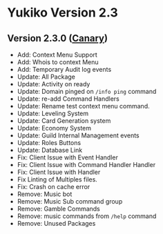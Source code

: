 # Yukiko Version 2.3

## Version 2.3.0 ([Canary](https://yukiko.app/release))
+ Add: Context Menu Support
+ Add: Whois to context Menu
+ Add: Temporary Audit log events
+ Update: All Package
+ Update: Activity on ready
+ Update: Domain pinged on `/info ping` command
+ Update: re-add Command Handlers
+ Update: Rename test context menu command.
+ Update: Leveling System
+ Update: Card Generation system
+ Update: Economy System
+ Update: Guild Internal Management events
+ Update: Roles Buttons
+ Update: Database Link
+ Fix: Client Issue with Event Handler
+ Fix: Client Issue with Command Handler Handler
+ Fix: Client Issue with Handler
+ Fix Linting of Multiples files.
+ Fix: Crash on cache error
+ Remove: Music bot
+ Remove: Music Sub command group
+ Remove: Gamble Commands
+ Remove: music commands from `/help` command
+ Remove: Unused Packages

